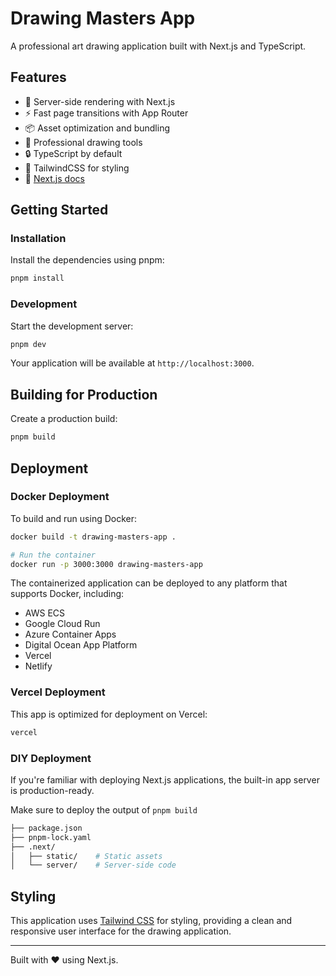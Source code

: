 # Drawing Masters App

A professional art drawing application built with Next.js and TypeScript.

## Features

- 🚀 Server-side rendering with Next.js
- ⚡️ Fast page transitions with App Router
- 📦 Asset optimization and bundling
- 🎨 Professional drawing tools
- 🔒 TypeScript by default
- 🎉 TailwindCSS for styling
- 📖 [Next.js docs](https://nextjs.org/docs)

## Getting Started

### Installation

Install the dependencies using pnpm:

```bash
pnpm install
```

### Development

Start the development server:

```bash
pnpm dev
```

Your application will be available at `http://localhost:3000`.

## Building for Production

Create a production build:

```bash
pnpm build
```

## Deployment

### Docker Deployment

To build and run using Docker:

```bash
docker build -t drawing-masters-app .

# Run the container
docker run -p 3000:3000 drawing-masters-app
```

The containerized application can be deployed to any platform that supports Docker, including:

- AWS ECS
- Google Cloud Run
- Azure Container Apps
- Digital Ocean App Platform
- Vercel
- Netlify

### Vercel Deployment

This app is optimized for deployment on Vercel:

```bash
vercel
```

### DIY Deployment

If you're familiar with deploying Next.js applications, the built-in app server is production-ready.

Make sure to deploy the output of `pnpm build`

```bash
├── package.json
├── pnpm-lock.yaml
├── .next/
│   ├── static/    # Static assets
│   └── server/    # Server-side code
```

## Styling

This application uses [Tailwind CSS](https://tailwindcss.com/) for styling, providing a clean and responsive user interface for the drawing application.

---

Built with ❤️ using Next.js.
